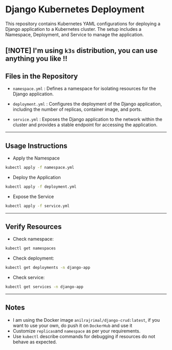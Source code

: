 # Django Kubernetes Deployment

This repository contains Kubernetes YAML configurations for deploying a Django application to a Kubernetes cluster. The setup includes a Namespace, Deployment, and Service to manage the application.

[!NOTE]
I'm using `k3s` distribution, you can use anything you like !!
---
## Files in the Repository
- `namespace.yml` : Defines a namespace for isolating resources for the Django application.
- `deployment.yml` : Configures the deployment of the Django application, including the number of replicas, container image, and ports.

- `service.yml` : Exposes the Django application to the network within the cluster and provides a stable endpoint for accessing the application.
---
## Usage Instructions
- Apply the Namespace
```bash
kubectl apply -f namespace.yml
```
- Deploy the Application
```bash
kubectl apply -f deployment.yml
```
- Expose the Service
```bash
kubectl apply -f service.yml
```

---
## Verify Resources

- Check namespace:
```bash
kubectl get namespaces
```
- Check deployment:
```bash
kubectl get deployments -n django-app
```
- Check service:
```bash
kubectl get services -n django-app
```
---

## Notes
- I am using the Docker image `anilrajrimal/django-crud:latest`, if you want to use your own, do push it on `DockerHub` and use it
- Customize `replicas`and `namespace` as per your requirements.
- Use `kubectl` describe commands for debugging if resources do not behave as expected.

